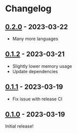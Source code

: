 # Changelog

<!-- https://keepachangelog.com/en/1.0.0/ -->

## [0.2.0] - 2023-03-22

- Many more languages

## [0.1.2] - 2023-03-21

- Slightly lower memory usage
- Update dependencies

## [0.1.1] - 2023-03-19

- Fix issue with release CI

## [0.1.0] - 2023-03-19

Initial release!

[0.1.0]: https://github.com/langston-barrett/tree-crasher/releases/tag/v0.1.0
[0.1.1]: https://github.com/langston-barrett/tree-crasher/releases/tag/v0.1.1
[0.1.2]: https://github.com/langston-barrett/tree-crasher/releases/tag/v0.1.2
[0.2.0]: https://github.com/langston-barrett/tree-crasher/releases/tag/v0.2.0
